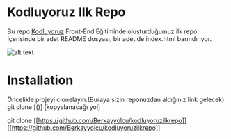 # Kodluyoruz Ilk Repo
<p>Bu repo <a href="https://kodluyoruz.org/tr/kodluyoruz/">Kodluyoruz</a> Front-End Eğitiminde oluşturduğumuz ilk repo. İçerisinde bir adet README dosyası, bir adet de index.html barındırıyor.</p>

![alt text]((https://github.com/Berkayyolcu/kodluyoruzilkrepo/blob/main/image/kodluyoruz%20ilk%20repo.PNG))


# Installation
Öncelikle projeyi clonelayın.(Buraya sizin reponuzdan aldığınız link gelecek)
git clone [()] [kopyalanacağı yol]


git clone [[https://github.com/Berkayyolcu/kodluyoruzilkrepo]] [[https://github.com/Berkayyolcu/kodluyoruzilkrepo]]
